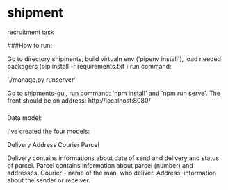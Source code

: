 # shipment
recruitment task

###How to run:

Go to directory shipments, build virtualn env ('pipenv install'), load needed packagers (pip install -r requirements.txt ) run command:

'./manage.py runserver'

Go to shipments-gui, run command: 'npm install' and 'npm run serve'. The front should be on address: http://localhost:8080/



###
Data model:

I've created the four models: 

Delivery
Address
Courier
Parcel

Delivery contains informations about date of send and delivery and status of parcel.
Parcel contains information about parcel (number) and addresses.
Courier - name of the man, who deliver.
Address: information about the sender or receiver.




